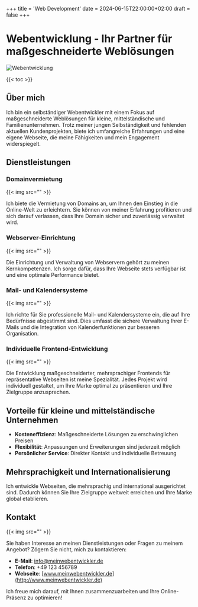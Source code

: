 +++
title = 'Web Development'
date = 2024-06-15T22:00:00+02:00
draft = false
+++

# Webentwicklung - Ihr Partner für maßgeschneiderte Weblösungen

![Webentwicklung](https://example.com/webentwicklung.jpg)

{{< toc >}}

## Über mich

Ich bin ein selbständiger Webentwickler mit einem Fokus auf maßgeschneiderte Weblösungen für kleine, mittelständische und Familienunternehmen. Trotz meiner jungen Selbständigkeit und fehlenden aktuellen Kundenprojekten, biete ich umfangreiche Erfahrungen und eine eigene Webseite, die meine Fähigkeiten und mein Engagement widerspiegelt.

## Dienstleistungen

### Domainvermietung

{{< img src="" >}}

Ich biete die Vermietung von Domains an, um Ihnen den Einstieg in die Online-Welt zu erleichtern. Sie können von meiner Erfahrung profitieren und sich darauf verlassen, dass Ihre Domain sicher und zuverlässig verwaltet wird.

### Webserver-Einrichtung

{{< img src="" >}}

Die Einrichtung und Verwaltung von Webservern gehört zu meinen Kernkompetenzen. Ich sorge dafür, dass Ihre Webseite stets verfügbar ist und eine optimale Performance bietet.

### Mail- und Kalendersysteme

{{< img src="" >}}

Ich richte für Sie professionelle Mail- und Kalendersysteme ein, die auf Ihre Bedürfnisse abgestimmt sind. Dies umfasst die sichere Verwaltung Ihrer E-Mails und die Integration von Kalenderfunktionen zur besseren Organisation.

### Individuelle Frontend-Entwicklung

{{< img src="" >}}

Die Entwicklung maßgeschneiderter, mehrsprachiger Frontends für repräsentative Webseiten ist meine Spezialität. Jedes Projekt wird individuell gestaltet, um Ihre Marke optimal zu präsentieren und Ihre Zielgruppe anzusprechen.

## Vorteile für kleine und mittelständische Unternehmen

- **Kosteneffizienz**: Maßgeschneiderte Lösungen zu erschwinglichen Preisen
- **Flexibilität**: Anpassungen und Erweiterungen sind jederzeit möglich
- **Persönlicher Service**: Direkter Kontakt und individuelle Betreuung

## Mehrsprachigkeit und Internationalisierung

Ich entwickle Webseiten, die mehrsprachig und international ausgerichtet sind. Dadurch können Sie Ihre Zielgruppe weltweit erreichen und Ihre Marke global etablieren.

## Kontakt

{{< img src="" >}}

Sie haben Interesse an meinen Dienstleistungen oder Fragen zu meinem Angebot? Zögern Sie nicht, mich zu kontaktieren:

- **E-Mail**: [info@meinwebentwickler.de](mailto:info@meinwebentwickler.de)
- **Telefon**: +49 123 456789
- **Webseite**: [www.meinwebentwickler.de](http://www.meinwebentwickler.de)

Ich freue mich darauf, mit Ihnen zusammenzuarbeiten und Ihre Online-Präsenz zu optimieren!